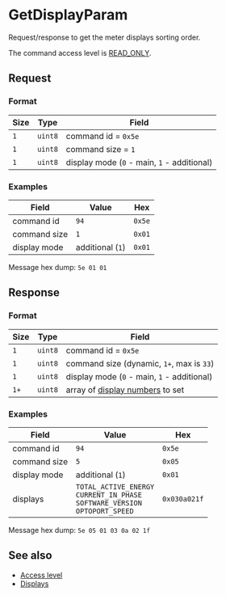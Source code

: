 # GetDisplayParam

Request/response to get the meter displays sorting order.

The command access level is [READ_ONLY](../basics.md#command-access-level).


## Request

### Format

| Size | Type    | Field                                       |
| ---- | ------- | ------------------------------------------- |
| `1`  | `uint8` | command id = `0x5e`                         |
| `1`  | `uint8` | command size = `1`                          |
| `1`  | `uint8` | display mode (`0` - main, `1` - additional) |

### Examples

| Field        | Value            | Hex    |
| ------------ | ---------------- | ------ |
| command id   | `94`             | `0x5e` |
| command size | `1`              | `0x01` |
| display mode | additional (`1`) | `0x01` |

Message hex dump: `5e 01 01`


## Response

### Format

| Size | Type    | Field                                                    |
| ---- | ------- | -------------------------------------------------------- |
| `1`  | `uint8` | command id = `0x5e`                                      |
| `1`  | `uint8` | command size (dynamic, `1+`, max is `33`)                |
| `1`  | `uint8` | display mode (`0` - main, `1` - additional)              |
| `1+` | `uint8` | array of [display numbers](../basics.md#displays) to set |

### Examples

| Field        | Value                                                                                          | Hex          |
| ------------ | ---------------------------------------------------------------------------------------------- | ------------ |
| command id   | `94`                                                                                           | `0x5e`       |
| command size | `5`                                                                                            | `0x05`       |
| display mode | additional (`1`)                                                                               | `0x01`       |
| displays     | `TOTAL_ACTIVE_ENERGY` <br/> `CURRENT_IN_PHASE` <br/> `SOFTWARE_VERSION` <br/> `OPTOPORT_SPEED` | `0x030a021f` |

Message hex dump: `5e 05 01 03 0a 02 1f`


## See also

* [Access level](../basics.md#command-access-level)
* [Displays](../basics.md#displays)
